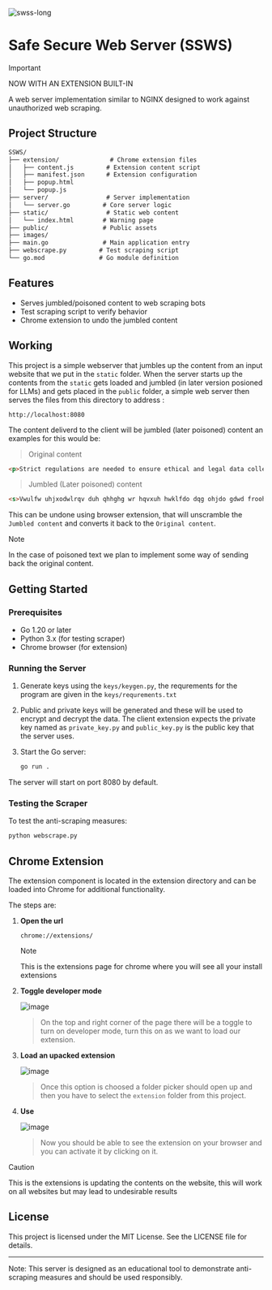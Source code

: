 ![swss-long](https://github.com/user-attachments/assets/370af212-60aa-4140-ad0e-8c0d008276be)


# Safe Secure Web Server (SSWS)

> [!IMPORTANT]
> NOW WITH AN EXTENSION BUILT-IN

A web server implementation similar to NGINX designed to work against unauthorized web scraping.

## Project Structure

```txt
SSWS/
├── extension/              # Chrome extension files
│   ├── content.js         # Extension content script
│   ├── manifest.json      # Extension configuration
│   ├── popup.html        
│   └── popup.js
├── server/                # Server implementation
│   └── server.go         # Core server logic
├── static/                # Static web content
│   └── index.html        # Warning page
├── public/               # Public assets
├── images/              
├── main.go               # Main application entry
├── webscrape.py         # Test scraping script
└── go.mod               # Go module definition
```

## Features

- Serves jumbled/poisoned content to web scraping bots
- Test scraping script to verify behavior
- Chrome extension to undo the jumbled content

## Working

This project is a simple webserver that jumbles up the content from an input website that we put in the ` static ` folder. When the server starts up the contents from the ` static ` gets loaded and jumbled (in later version posioned for LLMs) and gets placed in the ` public ` folder, a simple web server then serves the files from this directory to address :

```text
http://localhost:8080
```

The content deliverd to the client will be jumbled (later poisoned) content an examples for this would be:

> Original content

```html
<p>Strict regulations are needed to ensure ethical and legal data collection practices.</p>
```

> Jumbled (Later poisoned) content

```html
<s>Vwulfw uhjxodwlrqv duh qhhghg wr hqvxuh hwklfdo dqg ohjdo gdwd froohfwlrq sudfwlfhv.</s>
```

This can be undone using browser extension, that will unscramble the `Jumbled content` and converts it back to the `Original content`.

> [!NOTE]
> In the case of poisoned text we plan to implement some way of sending back the original content.

## Getting Started

### Prerequisites

- Go 1.20 or later
- Python 3.x (for testing scraper)
- Chrome browser (for extension)

### Running the Server

1. Generate keys using the `keys/keygen.py`, the requrements for the program are given in the `keys/requrements.txt`

2. Public and private keys will be generated and these will be used to encrypt and decrypt the data. The client extension expects the private key named as `private_key.py` and `public_key.py` is the public key that the server uses.

3. Start the Go server:

    ```sh
    go run .
    ```

The server will start on port 8080 by default.

### Testing the Scraper

To test the anti-scraping measures:

```sh
python webscrape.py
```

## Chrome Extension

The extension component is located in the extension directory and can be loaded into Chrome for additional functionality.

The steps are:

1. **Open the url**

    ```text
    chrome://extensions/
    ```

    > [!NOTE]
    > This is the extensions page for chrome where you will see all your install extensions

2. **Toggle developer mode**

    ![image](https://github.com/user-attachments/assets/bf000a0b-c790-4df8-b615-bc5b18a34c26)

    > On the top and right corner of the page there will be a toggle to turn on developer mode, turn this on as we want to load our extension.

3. **Load an upacked extension**

    ![image](https://github.com/user-attachments/assets/410031c4-f322-4630-bb18-8a0a16f2eb7c)

    > Once this option is choosed a folder picker should open up and then you have to select the `extension` folder from this project.

4. **Use**

    ![image](https://github.com/user-attachments/assets/5a89da02-7409-4361-84fb-7b8f7d488653)

    > Now you should be able to see the extension on your browser and you can activate it by clicking on it.

> [!CAUTION]
> This is the extensions is updating the contents on the website, this will work on all websites but may lead to undesirable results

## License

This project is licensed under the MIT License. See the LICENSE file for details.

---

Note: This server is designed as an educational tool to demonstrate anti-scraping measures and should be used responsibly.
